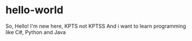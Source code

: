 # hello-world
So, Hello!
I'm new here, KPTS not KPTSS
And i want to learn programming
like C#, Python and Java
